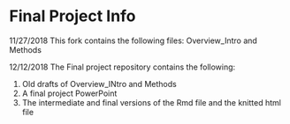 # Final Project Info
11/27/2018 This fork contains the following files: Overview_Intro and Methods

12/12/2018 The Final project repository contains the following:
1. Old drafts of Overview_INtro and Methods
2. A final project PowerPoint
3. The intermediate and final versions of the Rmd file and the knitted html file
